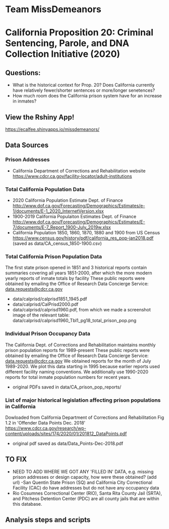 # Team MissDemeanors
# California Proposition 20: Criminal Sentencing, Parole, and DNA Collection Initiative (2020)
## Questions: 
- What is the historical context for Prop. 20? Does California currently have relatively fewer/shorter sentences or more/longer senetences?
- How much room does the California prison system have for an increase in inmates?

## View the Rshiny App!
https://ecalfee.shinyapps.io/missdemeanors/

## Data Sources
### Prison Addresses
- California Department of Corrections and Rehabilitation website https://www.cdcr.ca.gov/facility-locator/adult-institutions

### Total California Population Data
- 2020 California Population Estimate Dept. of Finance 
http://www.dof.ca.gov/Forecasting/Demographics/Estimates/e-1/documents/E-1_2020_InternetVersion.xlsx
- 1900-2019 California Populaiton Estimates Dept. of Finance
http://www.dof.ca.gov/Forecasting/Demographics/Estimates/E-7/documents/E-7_Report_1900-July_2019w.xlsx
- California Population 1850, 1860, 1870, 1880 and 1900 from US Census
https://www.census.gov/history/pdf/california_res_pop-jan2018.pdf
(saved as data/CA_census_1850-1900.csv)

### Total California Prison Population Data
The first state prison opened in 1851 and 3 historical reports contain summaries covering all years 1851-2000, after which the more modern yearly reports of inmate totals by facility
These public reports were obtained by emailing the Office of Research Data Concierge Service: data.requests@cdcr.ca.gov 
- data/calprisd/calprisd1851_1945.pdf
- data/calprisd/CalPrisd2000.pdf
- data/calprisd/calprisd1960.pdf, from which we made a screenshot image of the relevant table:
data/calprisd/calprisd1960_Tbl1_pg18_total_prison_pop.png


### Individual Prison Occupancy Data
The California Dept. of Corrections and Rehabilitation maintains monthly prison population reports for 1989-present
These public reports were obtained by emailing the Office of Research Data Concierge Service: data.requests@cdcr.ca.gov 
We obtained reports for the month of July 1989-2020. We plot this data starting in 1995 because earlier reports used different facility naming conventions.
We additionally use 1990-2020 reports for total inmate population numbers for recent years.
- original PDFs saved in data/CA_prison_pop_reports/

### List of major historical legislation affecting prison populations in California
Dowloaded from California Department of Corrections and Rehabilitation Fig 1.2 in 'Offender Data Points Dec. 2018'
https://www.cdcr.ca.gov/research/wp-content/uploads/sites/174/2020/01/201812_DataPoints.pdf
- original pdf saved as data/Data_Points-Dec-2018.pdf

## TO FIX
- NEED TO ADD WHERE WE GOT ANY 'FILLED IN' DATA, e.g. missing prison addresses or design capacity, how were these obtained? (add url)
-San Quentin State Prison (SQ) and California City Correctional Facility (CAC) do have addresses but do not have any occupancy data
- Rio Cosumnes Correctional Center (RIO), Santa Rita County Jail (SRTA), and Pitchess Detention Center (PDC) are all county jails that are within this database.


## Analysis steps and scripts


